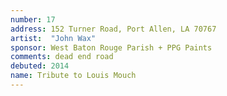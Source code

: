 ```yaml
---
number: 17
address: 152 Turner Road, Port Allen, LA 70767 
artist:  "John Wax"
sponsor: West Baton Rouge Parish + PPG Paints
comments: dead end road
debuted: 2014
name: Tribute to Louis Mouch
---
```

